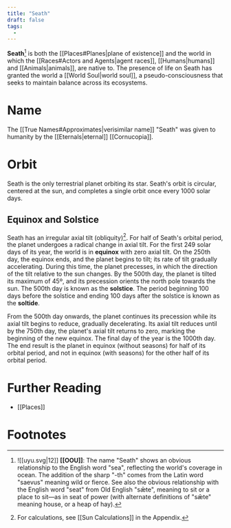 ```yaml
---
title: "Seath"
draft: false
tags:
  - 
---
```


**Seath**[^sth] is both the [[Places#Planes|plane of existence]] and the world in which the [[Races#Actors and Agents|agent races]], [[Humans|humans]] and [[Animals|animals]], are native to. The presence of life on Seath has granted the world a [[World Soul|world soul]], a pseudo-consciousness that seeks to maintain balance across its ecosystems.

# Name
The [[True Names#Approximates|verisimilar name]] "Seath" was given to humanity by the [[Eternals|eternal]] [[Cornucopia]].

# Orbit
Seath is the only terrestrial planet orbiting its star. Seath's orbit is circular, centered at the sun, and completes a single orbit once every 1000 solar days. 

## Equinox and Solstice
Seath has an irregular axial tilt (obliquity)[^tilt]. For half of Seath's orbital period, the planet undergoes a radical change in axial tilt. For the first 249 solar days of its year, the world is in **equinox** with zero axial tilt. On the 250th day, the equinox ends, and the planet begins to tilt; its rate of tilt gradually accelerating. During this time, the planet precesses, in which the direction of the tilt relative to the sun changes. By the 500th day, the planet is tilted its maximum of 45º, and its precession orients the north pole towards the sun. The 500th day is known as the **solstice**. The period beginning 100 days before the solstice and ending 100 days after the solstice is known as the **soltide**. 

From the 500th day onwards, the planet continues its precession while its axial tilt begins to reduce, gradually decelerating. Its axial tilt reduces until by the 750th day, the planet's axial tilt returns to zero, marking the beginning of the new equinox. The final day of the year is the 1000th day. The end result is the planet in equinox (without seasons) for half of its orbital period, and not in equinox (with seasons) for the other half of its orbital period.

# Further Reading
- [[Places]]

# Footnotes
[^sth]: ![[uyu.svg|12]] **[[OOU]]**: The name "Seath" shows an obvious relationship to the English word "sea", reflecting the world's coverage in ocean. The addition of the sharp "-th" comes from the Latin word "saevus" meaning wild or fierce. See also the obvious relationship with the English word "seat" from Old English "sǣte", meaning to sit or a place to sit—as in seat of power (with alternate definitions of "sǣte" meaning house, or a heap of hay). 
[^tilt]: For calculations, see [[Sun Calculations]] in the Appendix.